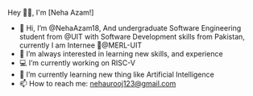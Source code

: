 Hey 👋🏽, I'm [Neha Azam!]
- 👋 Hi, I’m @NehaAzam18, And undergraduate Software Engineering student from @UIT with Software Development skills from Pakistan, currently I am Internee 💼@MERL-UIT 
- 👀 I’m always interested in learning new skills, and experience
- 💻 I’m currently working on RISC-V
- 🌱 I’m currently learning new thing like Artificial Intelligence
- 📫 How to reach me: nehaurooj123@gmail.com

<!---
NehaAzam18/NehaAzam18 is a ✨ special ✨ repository because its `README.md` (this file) appears on your GitHub profile.
You can click the Preview link to take a look at your changes.
--->
